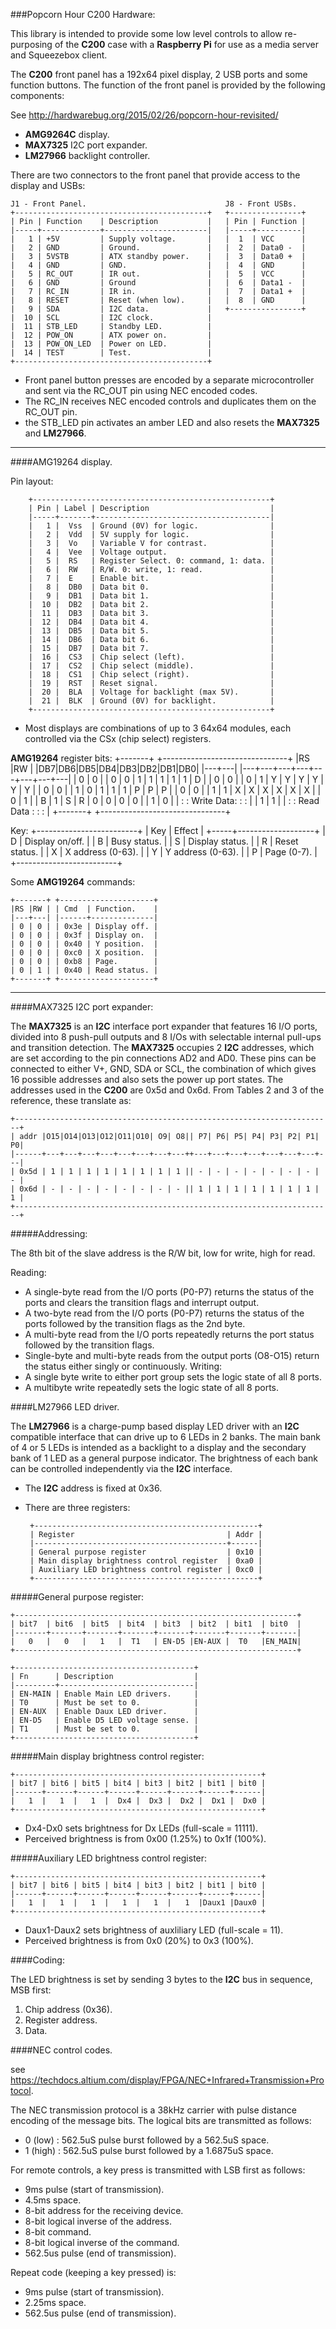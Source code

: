 ###Popcorn Hour C200 Hardware:

This library is intended to provide some low level controls to allow re-purposing of the **C200** case with a **Raspberry Pi** for use as a media server and Squeezebox client.

The **C200** front panel has a 192x64 pixel display, 2 USB ports and some function buttons. The function of the front panel is provided by the following components:

See http://hardwarebug.org/2015/02/26/popcorn-hour-revisited/

 * **AMG9264C** display.
 * **MAX7325** I2C port expander.
 * **LM27966** backlight controller.

There are two connectors to the front panel that provide access to the display and USBs:

    J1 - Front Panel.                               J8 - Front USBs.
    +-------------------------------------------+   +----------------+
    | Pin | Function    | Description           |   | Pin | Function | 
    |-----+-------------+-----------------------|   |-----+----------|
    |   1 | +5V         | Supply voltage.       |   |  1  | VCC      |
    |   2 | GND         | Ground.               |   |  2  | Data0 -  |
    |   3 | 5VSTB       | ATX standby power.    |   |  3  | Data0 +  |
    |   4 | GND         | GND.                  |   |  4  | GND      |
    |   5 | RC_OUT      | IR out.               |   |  5  | VCC      |
    |   6 | GND         | Ground                |   |  6  | Data1 -  |
    |   7 | RC_IN       | IR in.                |   |  7  | Data1 +  |
    |   8 | RESET       | Reset (when low).     |   |  8  | GND      |
    |   9 | SDA         | I2C data.             |   +----------------+
    |  10 | SCL         | I2C clock.            |
    |  11 | STB_LED     | Standby LED.          |
    |  12 | POW_ON      | ATX power on.         |
    |  13 | POW_ON_LED  | Power on LED.         |
    |  14 | TEST        | Test.                 |
    +-------------------------------------------+

 * Front panel button presses are encoded by a separate microcontroller and sent via the RC_OUT pin using NEC encoded codes.
 * The RC_IN receives NEC encoded controls and duplicates them on the RC_OUT pin.
 * the STB_LED pin activates an amber LED and also resets the **MAX7325** and **LM27966**.
---
####AMG19264 display.

Pin layout:

        +-----------------------------------------------------+
        | Pin | Label | Description                           |
        |-----+-------+---------------------------------------|
        |   1 |  Vss  | Ground (0V) for logic.                |
        |   2 |  Vdd  | 5V supply for logic.                  |
        |   3 |  Vo   | Variable V for contrast.              |
        |   4 |  Vee  | Voltage output.                       |
        |   5 |  RS   | Register Select. 0: command, 1: data. |
        |   6 |  RW   | R/W. 0: write, 1: read.               |
        |   7 |  E    | Enable bit.                           |
        |   8 |  DB0  | Data bit 0.                           |
        |   9 |  DB1  | Data bit 1.                           |
        |  10 |  DB2  | Data bit 2.                           |
        |  11 |  DB3  | Data bit 3.                           |
        |  12 |  DB4  | Data bit 4.                           |
        |  13 |  DB5  | Data bit 5.                           |
        |  14 |  DB6  | Data bit 6.                           |
        |  15 |  DB7  | Data bit 7.                           |
        |  16 |  CS3  | Chip select (left).                   |
        |  17 |  CS2  | Chip select (middle).                 |
        |  18 |  CS1  | Chip select (right).                  |
        |  19 |  RST  | Reset signal.                         |
        |  20 |  BLA  | Voltage for backlight (max 5V).       |
        |  21 |  BLK  | Ground (0V) for backlight.            |
        +-----------------------------------------------------+

 * Most displays are combinations of up to 3 64x64 modules, each controlled via the CSx (chip select) registers.

**AMG19264** register bits:
        +-------+ +-------------------------------+
        |RS |RW | |DB7|DB6|DB5|DB4|DB3|DB2|DB1|DB0|
        |---+---| |---+---+---+---+---+---+---+---|
        | 0 | 0 | | 0 | 0 | 1 | 1 | 1 | 1 | 1 | D |
        | 0 | 0 | | 0 | 1 | Y | Y | Y | Y | Y | Y |
        | 0 | 0 | | 1 | 0 | 1 | 1 | 1 | P | P | P |
        | 0 | 0 | | 1 | 1 | X | X | X | X | X | X |
        | 0 | 1 | | B | 1 | S | R | 0 | 0 | 0 | 0 |
        | 1 | 0 | |   :   : Write Data:   :   :   |
        | 1 | 1 | |   :   : Read Data :   :   :   |
        +-------+ +-------------------------------+

Key:
       +-------------------------+
       | Key | Effect            |
       +-----+-------------------+
       |  D  | Display on/off.   |
       |  B  | Busy status.      |
       |  S  | Display status.   |
       |  R  | Reset status.     |
       |  X  | X address (0-63). |
       |  Y  | Y address (0-63). |
       |  P  | Page (0-7).       |
       +-------------------------+

Some **AMG19264** commands:

    +-------+ +---------------------+
    |RS |RW | | Cmd  | Function.    |
    |---+---| |------+--------------|
    | 0 | 0 | | 0x3e | Display off. |
    | 0 | 0 | | 0x3f | Display on.  |
    | 0 | 0 | | 0x40 | Y position.  |
    | 0 | 0 | | 0xc0 | X position.  |
    | 0 | 0 | | 0xb8 | Page.        |
    | 0 | 1 | | 0x40 | Read status. |
    +-------+ +---------------------+

---
####MAX7325 I2C port expander:

The **MAX7325** is an **I2C** interface port expander that features 16 I/O ports, divided into 8 push-pull outputs and 8 I/Os with selectable internal pull-ups and transition detection.
The **MAX7325** occupies 2 **I2C** addresses, which are set according to the pin connections AD2 and AD0. These pins can be connected to either V+, GND, SDA or SCL, the combination of which gives 16 possible addresses and also sets the power up port states.
The addresses used in the **C200** are 0x5d and 0x6d. From Tables 2 and 3 of the reference, these translate as:

    +-----------------------------------------------------------------------+
    | addr |O15|O14|O13|O12|O11|O10| O9| O8|| P7| P6| P5| P4| P3| P2| P1| P0|
    |------+---+---+---+---+---+---+---+---++---+---+---+---+---+---+---+---|
    | 0x5d | 1 | 1 | 1 | 1 | 1 | 1 | 1 | 1 || - | - | - | - | - | - | - | - | 
    | 0x6d | - | - | - | - | - | - | - | - || 1 | 1 | 1 | 1 | 1 | 1 | 1 | 1 | 
    +-----------------------------------------------------------------------+

#####Addressing:

The 8th bit of the slave address is the R/W bit, low for write, high for read.

Reading:
 * A single-byte read from the I/O ports (P0-P7) returns the status of the ports and clears the transition flags and interrupt output.
 * A two-byte read from the I/O ports (P0-P7) returns the status of the ports followed by the transition flags as the 2nd byte.
 * A multi-byte read from the I/O ports repeatedly returns the port status followed by the transition flags.
 * Single-byte and multi-byte reads from the output ports (O8-O15) return the status either singly or continuously. 
Writing:
 * A single byte write to either port group sets the logic state of all 8 ports.
 * A multibyte write repeatedly sets the logic state of all 8 ports.

####LM27966 LED driver.

The **LM27966** is a charge-pump based display LED driver with an **I2C** compatible interface that can drive up to 6 LEDs in 2 banks. The main bank of 4 or 5 LEDs is intended as a backlight to a display and the secondary bank of 1 LED as a general purpose indicator. The brightness of each bank can be controlled independently via the **I2C** interface.

 * The **I2C** address is fixed at 0x36.
 * There are three registers:

        +--------------------------------------------------+
        | Register                                  | Addr |
        |-------------------------------------------+------|
        | General purpose register                  | 0x10 |
        | Main display brightness control register  | 0xa0 |
        | Auxiliary LED brightness control register | 0xc0 |
        +--------------------------------------------------+

#####General purpose register:

    +---------------------------------------------------------------+
    | bit7  | bit6  | bit5  | bit4  | bit3  | bit2  | bit1  | bit0  |
    |-------+-------+-------+-------+-------+-------+-------+-------|
    |   0   |   0   |   1   |  T1   | EN-D5 |EN-AUX |  T0   |EN_MAIN|
    +---------------------------------------------------------------+

    +----------------------------------------+
    | Fn      | Description                  |
    |---------+------------------------------|
    | EN-MAIN | Enable Main LED drivers.     |
    | T0      | Must be set to 0.            |
    | EN-AUX  | Enable Daux LED driver.      |
    | EN-D5   | Enable D5 LED voltage sense. |
    | T1      | Must be set to 0.            |
    +----------------------------------------+

#####Main display brightness control register:

    +-------------------------------------------------------+
    | bit7 | bit6 | bit5 | bit4 | bit3 | bit2 | bit1 | bit0 |
    |------+------+------+------+------+------+------+------|
    |   1  |   1  |   1  |  Dx4 |  Dx3 |  Dx2 |  Dx1 |  Dx0 |
    +-------------------------------------------------------+

 * Dx4-Dx0 sets brightness for Dx LEDs (full-scale = 11111).
 * Perceived brightness is from 0x00 (1.25%) to 0x1f (100%).

#####Auxiliary LED brightness control register:

    +-------------------------------------------------------+
    | bit7 | bit6 | bit5 | bit4 | bit3 | bit2 | bit1 | bit0 |
    |------+------+------+------+------+------+------+------|
    |   1  |   1  |   1  |   1  |   1  |   1  |Daux1 |Daux0 |
    +-------------------------------------------------------+

 * Daux1-Daux2 sets brightness of auxliliary LED (full-scale = 11).
 * Perceived brightness is from 0x0 (20%) to 0x3 (100%).

####Coding:

The LED brightness is set by sending 3 bytes to the **I2C** bus in sequence, MSB first:

 1. Chip address (0x36).
 2. Register address.
 3. Data.

####NEC control codes.

see https://techdocs.altium.com/display/FPGA/NEC+Infrared+Transmission+Protocol.

The NEC transmission protocol is a 38kHz carrier with pulse distance encoding of the message bits. The logical bits are transmitted as follows:

 * 0 (low)  : 562.5uS pulse burst followed by a 562.5uS space.
 * 1 (high) : 562.5uS pulse burst followed by a 1.6875uS space.

For remote controls, a key press is transmitted with LSB first as follows:

 * 9ms pulse (start of transmission).
 * 4.5ms space.
 * 8-bit address for the receiving device.
 * 8-bit logical inverse of the address.
 * 8-bit command.
 * 8-bit logical inverse of the command.
 * 562.5us pulse (end of transmission).

Repeat code (keeping a key pressed) is:

 * 9ms pulse (start of transmission).
 * 2.25ms space.
 * 562.5us pulse (end of transmission).
